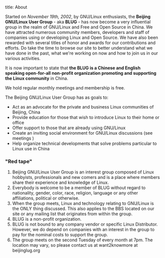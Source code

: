 title: About

Started on _November 19th, 2002_, by GNU/Linux enthusiasts, the **Beijing GNU/Linux User Group** - aka **BLUG** - has now become a very influential group in the realm of GNU/Linux and Free and Open Source in China. We have attracted numerous community members, developers and staff of companies using or developing Linux and Open Source. We have also been rewarded with several titles of honor and awards for our contributions and efforts. Do take the time to browse our site to better understand what we have done in the past, what we're working on now and how to join us in our various activities.

It is now important to state that **the BLUG is a Chinese and English speaking open-for-all non-profit organization promoting and supporting the Linux community** in China.

We hold regular monthly meetings and membership is free.

The Beijing GNU/Linux User Group has as goals to:

* Act as an advocate for the private and business Linux communities of Beijing, China
* Provide education for those that wish to introduce Linux to their home or office
* Offer support to those that are already using GNU/Linux
* Create an inviting social environment for GNU/Linux discussions (see meetings )
* Help organize technical developments that solve problems particular to Linux use in China

                     
### "Red tape"

1. Beijing GNU/Linux User Group is an interest group composed of Linux hobbyists, professionals and new comers and is a place where members share their experience and knowledge of Linux.
2. Everybody is welcome to be a member of BLUG without regard to nationality, gender, color, race, religion, language or any other affiliations, political or otherwise.
3. When the group meets, Linux and technology relating to GNU/Linux is the ONLY thing discussed. This also applies to the BBS located on our site or any mailing list that originates from within the group.
4. BLUG is a non-profit organization.
5. BLUG is not bound to any company vendor or specific Linux Distributor. However, we do depend on companies with an interest in the group to pay for the nominal costs to support the group.
6. The group meets on the second Tuesday of every month at 7pm. The location may vary, so please contact us at want2knowmore at beijinglug.org


